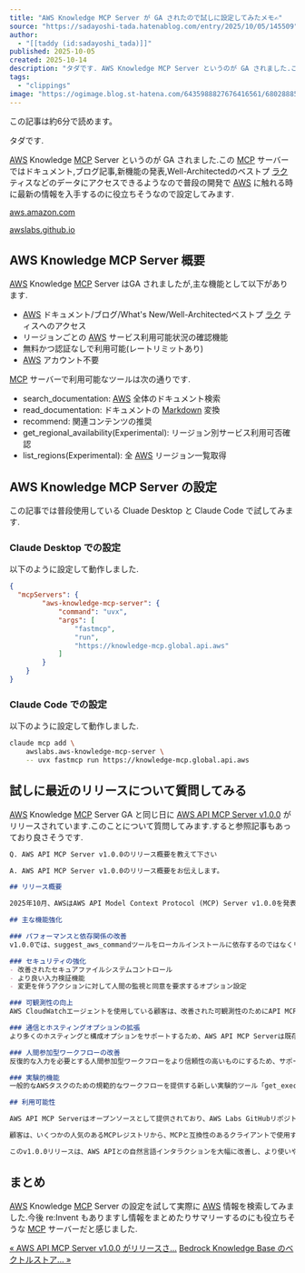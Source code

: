 ```yaml
---
title: "AWS Knowledge MCP Server が GA されたので試しに設定してみたメモ✍"
source: "https://sadayoshi-tada.hatenablog.com/entry/2025/10/05/145509"
author:
  - "[[taddy (id:sadayoshi_tada)]]"
published: 2025-10-05
created: 2025-10-14
description: "タダです. AWS Knowledge MCP Server というのが GA されました.この MCP サーバーではドキュメント,ブログ記事,新機能の発表,Well-Architectedのベストプラクティスなどのデータにアクセスできるようなので普段の開発で AWS に触れる時に最新の情報を入手するのに役立ちそうなので設定してみます. aws.amazon.com awslabs.github.io AWS Knowledge MCP Server 概要 AWS Knowledge MCP Server の設定 Claude Desktop での設定 Claude Code での設定 試しに…"
tags:
  - "clippings"
image: "https://ogimage.blog.st-hatena.com/6435988827676416561/6802888565274811407/1760176724"
---
```

この記事は約6分で読めます。

タダです.

[AWS](https://d.hatena.ne.jp/keyword/AWS) Knowledge [MCP](https://d.hatena.ne.jp/keyword/MCP) Server というのが GA されました.この [MCP](https://d.hatena.ne.jp/keyword/MCP) サーバーではドキュメント,ブログ記事,新機能の発表,Well-Architectedのベストプ [ラク](https://d.hatena.ne.jp/keyword/%A5%E9%A5%AF) ティスなどのデータにアクセスできるようなので普段の開発で [AWS](https://d.hatena.ne.jp/keyword/AWS) に触れる時に最新の情報を入手するのに役立ちそうなので設定してみます.

[aws.amazon.com](https://aws.amazon.com/jp/about-aws/whats-new/2025/10/aws-knowledge-mcp-server-generally-available/)

[awslabs.github.io](https://awslabs.github.io/mcp/servers/aws-knowledge-mcp-server)

## AWS Knowledge MCP Server 概要

[AWS](https://d.hatena.ne.jp/keyword/AWS) Knowledge [MCP](https://d.hatena.ne.jp/keyword/MCP) Server はGA されましたが,主な機能として以下があります.

- [AWS](https://d.hatena.ne.jp/keyword/AWS) ドキュメント/ブログ/What's New/Well-Architectedベストプ [ラク](https://d.hatena.ne.jp/keyword/%A5%E9%A5%AF) ティスへのアクセス
- リージョンごとの [AWS](https://d.hatena.ne.jp/keyword/AWS) サービス利用可能状況の確認機能
- 無料かつ認証なしで利用可能(レートリミットあり)
- [AWS](https://d.hatena.ne.jp/keyword/AWS) アカウント不要

[MCP](https://d.hatena.ne.jp/keyword/MCP) サーバーで利用可能なツールは次の通りです.

- search\_documentation: [AWS](https://d.hatena.ne.jp/keyword/AWS) 全体のドキュメント検索
- read\_documentation: ドキュメントの [Markdown](https://d.hatena.ne.jp/keyword/Markdown) 変換
- recommend: 関連コンテンツの推奨
- get\_regional\_availability(Experimental): リージョン別サービス利用可否確認
- list\_regions(Experimental): 全 [AWS](https://d.hatena.ne.jp/keyword/AWS) リージョン一覧取得

## AWS Knowledge MCP Server の設定

この記事では普段使用している Cluade Desktop と Claude Code で試してみます.

### Claude Desktop での設定

以下のように設定して動作しました.

```json
{
  "mcpServers": {
        "aws-knowledge-mcp-server": {
            "command": "uvx",
            "args": [
                "fastmcp",
                "run",
                "https://knowledge-mcp.global.api.aws"
            ]
        }
    }
}
```

### Claude Code での設定

以下のように設定して動作しました.

```sh
claude mcp add \
    awslabs.aws-knowledge-mcp-server \
    -- uvx fastmcp run https://knowledge-mcp.global.api.aws
```

## 試しに最近のリリースについて質問してみる

[AWS](https://d.hatena.ne.jp/keyword/AWS) Knowledge [MCP](https://d.hatena.ne.jp/keyword/MCP) Server GA と同じ日に [AWS API MCP Server v1.0.0](https://aws.amazon.com/jp/about-aws/whats-new/2025/10/aws-api-mcp-server-v1-0-0-release/) がリリースされています.このことについて質問してみます.すると参照記事もあっており良さそうです.

```markdown
Q. AWS API MCP Server v1.0.0のリリース概要を教えて下さい

A. AWS API MCP Server v1.0.0のリリース概要をお伝えします。

## リリース概要

2025年10月、AWSはAWS API Model Context Protocol (MCP) Server v1.0.0を発表しました。このリリースにより、基盤モデル（FM）が自然言語を通じて任意のAWS APIとやり取りできるようになり、構文的に正しいCLIコマンドの作成と実行が可能になりました。

## 主な機能強化

### パフォーマンスと依存関係の改善
v1.0.0では、suggest_aws_commandツールをローカルインストールに依存するのではなくリモートサービスに変換することで、起動時間を短縮し、いくつかの依存関係を削除しました。

### セキュリティの強化
- 改善されたセキュアファイルシステムコントロール
- より良い入力検証機能
- 変更を伴うアクションに対して人間の監視と同意を要求するオプション設定

### 可観測性の向上
AWS CloudWatchエージェントを使用している顧客は、改善された可観測性のためにAPI MCP Serverからログを収集できるようになりました。

### 通信とホスティングオプションの拡張
より多くのホスティングと構成オプションをサポートするため、AWS API MCP Serverは既存のstdioに加えて、ストリーミング可能なHTTPトランスポートを提供するようになりました。

### 人間参加型ワークフローの改善
反復的な入力を必要とする人間参加型ワークフローをより信頼性の高いものにするため、サポートされているMCPクライアントでのエリシテーション（対話的な入力取得）機能が含まれました。

### 実験的機能
一般的なAWSタスクのための規範的なワークフローを提供する新しい実験的ツール「get_execution_plan」が追加されました。このツールはEXPERIMENTAL_AGENT_SCRIPTSフラグをtrueに設定することで有効にできます。

## 利用可能性

AWS API MCP Serverはオープンソースとして提供されており、AWS Labs GitHubリポジトリからソースコードの閲覧とダウンロードが可能です。また、Amazon ECR Public Galleryでコンテナとしてパッケージ化されたバージョンも利用可能です。

顧客は、いくつかの人気のあるMCPレジストリから、MCPと互換性のあるクライアントで使用するためのAWS API MCP Serverを構成できます。

このv1.0.0リリースは、AWS APIとの自然言語インタラクションを大幅に改善し、より使いやすく、安全で、柔軟なツールとなっています。
```

## まとめ

[AWS](https://d.hatena.ne.jp/keyword/AWS) Knowledge [MCP](https://d.hatena.ne.jp/keyword/MCP) Server の設定を試して実際に [AWS](https://d.hatena.ne.jp/keyword/AWS) 情報を検索してみました.今後 re:Invent もありますし情報をまとめたりサマリーするのにも役立ちそうな [MCP](https://d.hatena.ne.jp/keyword/MCP) サーバーだと感じました.

[« AWS API MCP Server v1.0.0 がリリースさ…](https://sadayoshi-tada.hatenablog.com/entry/2025/10/11/192241) [Bedrock Knowledge Base のベクトルストア… »](https://sadayoshi-tada.hatenablog.com/entry/2025/09/27/202726)